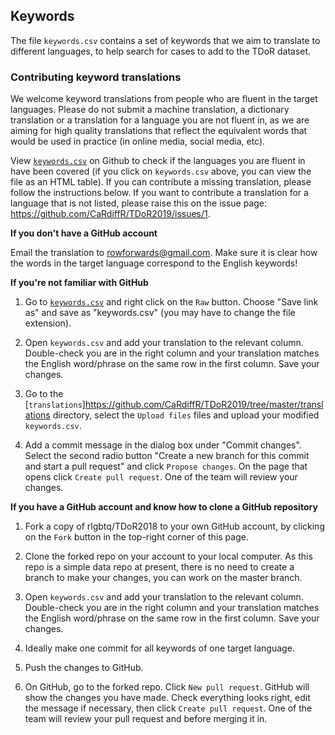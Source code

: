 ## Keywords

The file `keywords.csv` contains a set of keywords that we aim to translate to different languages, to help search for cases to add to the TDoR dataset.

### Contributing keyword translations

We welcome keyword translations from people who are fluent in the target languages. Please do not submit a machine translation, a dictionary translation or a translation for a language you are not fluent in, as we are aiming for high quality translations that reflect the equivalent words that would be used in practice (in online media, social media, etc).

View [`keywords.csv`](https://github.com/CaRdiffR/TDoR2019/blob/master/translations/keywords.csv) on Github to check if the languages you are fluent in have been covered (if you click on `keywords.csv` above, you can view the file as an HTML table). If you can contribute a missing translation, please follow the instructions below. If you want to contribute a translation for a language that is not listed, please raise this on the issue page: https://github.com/CaRdiffR/TDoR2019/issues/1.

**If you don't have a GitHub account**  

Email the translation to rowforwards@gmail.com. Make sure it is clear how the words in the target language correspond to the English keywords!

**If you're not familiar with GitHub**  
 
1. Go to [`keywords.csv`](https://github.com/CaRdiffR/TDoR2019/blob/master/translations/keywords.csv) and right click on the `Raw` button. Choose "Save link as" and save as "keywords.csv" (you may have to change the file extension).

2. Open `keywords.csv` and add your translation to the relevant column. Double-check you are in the right column and your translation matches the English word/phrase on the same row in the first column. Save your changes.

3. Go to the [`translations`]https://github.com/CaRdiffR/TDoR2019/tree/master/translations directory, select the `Upload files` files and upload your modified `keywords.csv`. 

4. Add a commit message in the dialog box under "Commit changes". Select the second radio button "Create a new branch for this commit and start a pull request" and click `Propose changes`. On the page that opens click `Create pull request`. One of the team will review your changes.

**If you have a GitHub account and know how to clone a GitHub repository**  

1. Fork a copy of rlgbtq/TDoR2018 to your own GitHub account, by clicking on the `Fork` button in the top-right corner of this page.

2. Clone the forked repo on your account to your local computer. As this repo is a simple data repo at present, 
there is no need to create a branch to make your changes, you can work on the master branch.

3. Open `keywords.csv` and add your translation to the relevant column. Double-check you are in the right column and your translation matches the English word/phrase on the same row in the first column. Save your changes.

4. Ideally make one commit for all keywords of one target language.

5. Push the changes to GitHub.

6. On GitHub, go to the forked repo. Click `New pull request`. GitHub will show the changes you have made. Check everything looks right, edit the message if necessary, then click `Create pull request`. One of the team will review your pull request and before merging it in.




